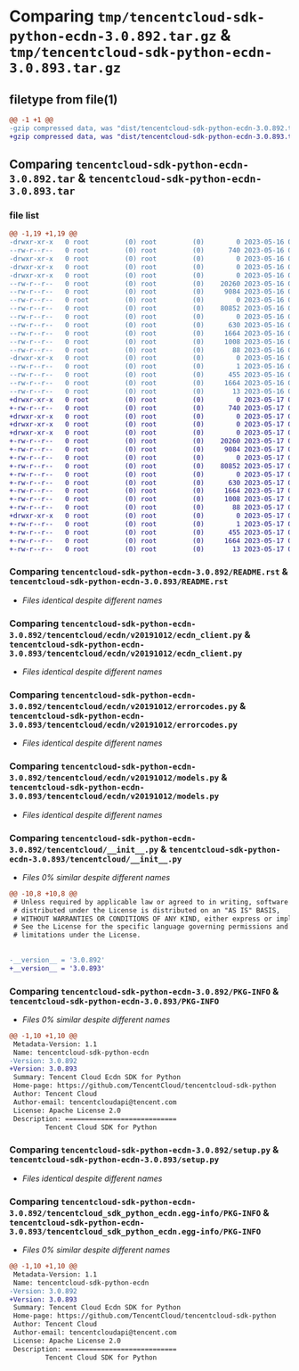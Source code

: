 # Comparing `tmp/tencentcloud-sdk-python-ecdn-3.0.892.tar.gz` & `tmp/tencentcloud-sdk-python-ecdn-3.0.893.tar.gz`

## filetype from file(1)

```diff
@@ -1 +1 @@
-gzip compressed data, was "dist/tencentcloud-sdk-python-ecdn-3.0.892.tar", last modified: Tue May 16 00:35:56 2023, max compression
+gzip compressed data, was "dist/tencentcloud-sdk-python-ecdn-3.0.893.tar", last modified: Wed May 17 03:30:29 2023, max compression
```

## Comparing `tencentcloud-sdk-python-ecdn-3.0.892.tar` & `tencentcloud-sdk-python-ecdn-3.0.893.tar`

### file list

```diff
@@ -1,19 +1,19 @@
-drwxr-xr-x   0 root         (0) root         (0)        0 2023-05-16 00:35:56.000000 tencentcloud-sdk-python-ecdn-3.0.892/
--rw-r--r--   0 root         (0) root         (0)      740 2023-05-16 00:35:56.000000 tencentcloud-sdk-python-ecdn-3.0.892/README.rst
-drwxr-xr-x   0 root         (0) root         (0)        0 2023-05-16 00:35:56.000000 tencentcloud-sdk-python-ecdn-3.0.892/tencentcloud/
-drwxr-xr-x   0 root         (0) root         (0)        0 2023-05-16 00:35:56.000000 tencentcloud-sdk-python-ecdn-3.0.892/tencentcloud/ecdn/
-drwxr-xr-x   0 root         (0) root         (0)        0 2023-05-16 00:35:56.000000 tencentcloud-sdk-python-ecdn-3.0.892/tencentcloud/ecdn/v20191012/
--rw-r--r--   0 root         (0) root         (0)    20260 2023-05-16 00:35:56.000000 tencentcloud-sdk-python-ecdn-3.0.892/tencentcloud/ecdn/v20191012/ecdn_client.py
--rw-r--r--   0 root         (0) root         (0)     9084 2023-05-16 00:35:56.000000 tencentcloud-sdk-python-ecdn-3.0.892/tencentcloud/ecdn/v20191012/errorcodes.py
--rw-r--r--   0 root         (0) root         (0)        0 2023-05-16 00:35:56.000000 tencentcloud-sdk-python-ecdn-3.0.892/tencentcloud/ecdn/v20191012/__init__.py
--rw-r--r--   0 root         (0) root         (0)    80852 2023-05-16 00:35:56.000000 tencentcloud-sdk-python-ecdn-3.0.892/tencentcloud/ecdn/v20191012/models.py
--rw-r--r--   0 root         (0) root         (0)        0 2023-05-16 00:35:56.000000 tencentcloud-sdk-python-ecdn-3.0.892/tencentcloud/ecdn/__init__.py
--rw-r--r--   0 root         (0) root         (0)      630 2023-05-16 00:35:56.000000 tencentcloud-sdk-python-ecdn-3.0.892/tencentcloud/__init__.py
--rw-r--r--   0 root         (0) root         (0)     1664 2023-05-16 00:35:56.000000 tencentcloud-sdk-python-ecdn-3.0.892/PKG-INFO
--rw-r--r--   0 root         (0) root         (0)     1008 2023-05-16 00:35:56.000000 tencentcloud-sdk-python-ecdn-3.0.892/setup.py
--rw-r--r--   0 root         (0) root         (0)       88 2023-05-16 00:35:56.000000 tencentcloud-sdk-python-ecdn-3.0.892/setup.cfg
-drwxr-xr-x   0 root         (0) root         (0)        0 2023-05-16 00:35:56.000000 tencentcloud-sdk-python-ecdn-3.0.892/tencentcloud_sdk_python_ecdn.egg-info/
--rw-r--r--   0 root         (0) root         (0)        1 2023-05-16 00:35:56.000000 tencentcloud-sdk-python-ecdn-3.0.892/tencentcloud_sdk_python_ecdn.egg-info/dependency_links.txt
--rw-r--r--   0 root         (0) root         (0)      455 2023-05-16 00:35:56.000000 tencentcloud-sdk-python-ecdn-3.0.892/tencentcloud_sdk_python_ecdn.egg-info/SOURCES.txt
--rw-r--r--   0 root         (0) root         (0)     1664 2023-05-16 00:35:56.000000 tencentcloud-sdk-python-ecdn-3.0.892/tencentcloud_sdk_python_ecdn.egg-info/PKG-INFO
--rw-r--r--   0 root         (0) root         (0)       13 2023-05-16 00:35:56.000000 tencentcloud-sdk-python-ecdn-3.0.892/tencentcloud_sdk_python_ecdn.egg-info/top_level.txt
+drwxr-xr-x   0 root         (0) root         (0)        0 2023-05-17 03:30:29.000000 tencentcloud-sdk-python-ecdn-3.0.893/
+-rw-r--r--   0 root         (0) root         (0)      740 2023-05-17 03:30:29.000000 tencentcloud-sdk-python-ecdn-3.0.893/README.rst
+drwxr-xr-x   0 root         (0) root         (0)        0 2023-05-17 03:30:29.000000 tencentcloud-sdk-python-ecdn-3.0.893/tencentcloud/
+drwxr-xr-x   0 root         (0) root         (0)        0 2023-05-17 03:30:29.000000 tencentcloud-sdk-python-ecdn-3.0.893/tencentcloud/ecdn/
+drwxr-xr-x   0 root         (0) root         (0)        0 2023-05-17 03:30:29.000000 tencentcloud-sdk-python-ecdn-3.0.893/tencentcloud/ecdn/v20191012/
+-rw-r--r--   0 root         (0) root         (0)    20260 2023-05-17 03:30:29.000000 tencentcloud-sdk-python-ecdn-3.0.893/tencentcloud/ecdn/v20191012/ecdn_client.py
+-rw-r--r--   0 root         (0) root         (0)     9084 2023-05-17 03:30:29.000000 tencentcloud-sdk-python-ecdn-3.0.893/tencentcloud/ecdn/v20191012/errorcodes.py
+-rw-r--r--   0 root         (0) root         (0)        0 2023-05-17 03:30:29.000000 tencentcloud-sdk-python-ecdn-3.0.893/tencentcloud/ecdn/v20191012/__init__.py
+-rw-r--r--   0 root         (0) root         (0)    80852 2023-05-17 03:30:29.000000 tencentcloud-sdk-python-ecdn-3.0.893/tencentcloud/ecdn/v20191012/models.py
+-rw-r--r--   0 root         (0) root         (0)        0 2023-05-17 03:30:29.000000 tencentcloud-sdk-python-ecdn-3.0.893/tencentcloud/ecdn/__init__.py
+-rw-r--r--   0 root         (0) root         (0)      630 2023-05-17 03:30:29.000000 tencentcloud-sdk-python-ecdn-3.0.893/tencentcloud/__init__.py
+-rw-r--r--   0 root         (0) root         (0)     1664 2023-05-17 03:30:29.000000 tencentcloud-sdk-python-ecdn-3.0.893/PKG-INFO
+-rw-r--r--   0 root         (0) root         (0)     1008 2023-05-17 03:30:29.000000 tencentcloud-sdk-python-ecdn-3.0.893/setup.py
+-rw-r--r--   0 root         (0) root         (0)       88 2023-05-17 03:30:29.000000 tencentcloud-sdk-python-ecdn-3.0.893/setup.cfg
+drwxr-xr-x   0 root         (0) root         (0)        0 2023-05-17 03:30:29.000000 tencentcloud-sdk-python-ecdn-3.0.893/tencentcloud_sdk_python_ecdn.egg-info/
+-rw-r--r--   0 root         (0) root         (0)        1 2023-05-17 03:30:29.000000 tencentcloud-sdk-python-ecdn-3.0.893/tencentcloud_sdk_python_ecdn.egg-info/dependency_links.txt
+-rw-r--r--   0 root         (0) root         (0)      455 2023-05-17 03:30:29.000000 tencentcloud-sdk-python-ecdn-3.0.893/tencentcloud_sdk_python_ecdn.egg-info/SOURCES.txt
+-rw-r--r--   0 root         (0) root         (0)     1664 2023-05-17 03:30:29.000000 tencentcloud-sdk-python-ecdn-3.0.893/tencentcloud_sdk_python_ecdn.egg-info/PKG-INFO
+-rw-r--r--   0 root         (0) root         (0)       13 2023-05-17 03:30:29.000000 tencentcloud-sdk-python-ecdn-3.0.893/tencentcloud_sdk_python_ecdn.egg-info/top_level.txt
```

### Comparing `tencentcloud-sdk-python-ecdn-3.0.892/README.rst` & `tencentcloud-sdk-python-ecdn-3.0.893/README.rst`

 * *Files identical despite different names*

### Comparing `tencentcloud-sdk-python-ecdn-3.0.892/tencentcloud/ecdn/v20191012/ecdn_client.py` & `tencentcloud-sdk-python-ecdn-3.0.893/tencentcloud/ecdn/v20191012/ecdn_client.py`

 * *Files identical despite different names*

### Comparing `tencentcloud-sdk-python-ecdn-3.0.892/tencentcloud/ecdn/v20191012/errorcodes.py` & `tencentcloud-sdk-python-ecdn-3.0.893/tencentcloud/ecdn/v20191012/errorcodes.py`

 * *Files identical despite different names*

### Comparing `tencentcloud-sdk-python-ecdn-3.0.892/tencentcloud/ecdn/v20191012/models.py` & `tencentcloud-sdk-python-ecdn-3.0.893/tencentcloud/ecdn/v20191012/models.py`

 * *Files identical despite different names*

### Comparing `tencentcloud-sdk-python-ecdn-3.0.892/tencentcloud/__init__.py` & `tencentcloud-sdk-python-ecdn-3.0.893/tencentcloud/__init__.py`

 * *Files 0% similar despite different names*

```diff
@@ -10,8 +10,8 @@
 # Unless required by applicable law or agreed to in writing, software
 # distributed under the License is distributed on an "AS IS" BASIS,
 # WITHOUT WARRANTIES OR CONDITIONS OF ANY KIND, either express or implied.
 # See the License for the specific language governing permissions and
 # limitations under the License.
 
 
-__version__ = '3.0.892'
+__version__ = '3.0.893'
```

### Comparing `tencentcloud-sdk-python-ecdn-3.0.892/PKG-INFO` & `tencentcloud-sdk-python-ecdn-3.0.893/PKG-INFO`

 * *Files 0% similar despite different names*

```diff
@@ -1,10 +1,10 @@
 Metadata-Version: 1.1
 Name: tencentcloud-sdk-python-ecdn
-Version: 3.0.892
+Version: 3.0.893
 Summary: Tencent Cloud Ecdn SDK for Python
 Home-page: https://github.com/TencentCloud/tencentcloud-sdk-python
 Author: Tencent Cloud
 Author-email: tencentcloudapi@tencent.com
 License: Apache License 2.0
 Description: ============================
         Tencent Cloud SDK for Python
```

### Comparing `tencentcloud-sdk-python-ecdn-3.0.892/setup.py` & `tencentcloud-sdk-python-ecdn-3.0.893/setup.py`

 * *Files identical despite different names*

### Comparing `tencentcloud-sdk-python-ecdn-3.0.892/tencentcloud_sdk_python_ecdn.egg-info/PKG-INFO` & `tencentcloud-sdk-python-ecdn-3.0.893/tencentcloud_sdk_python_ecdn.egg-info/PKG-INFO`

 * *Files 0% similar despite different names*

```diff
@@ -1,10 +1,10 @@
 Metadata-Version: 1.1
 Name: tencentcloud-sdk-python-ecdn
-Version: 3.0.892
+Version: 3.0.893
 Summary: Tencent Cloud Ecdn SDK for Python
 Home-page: https://github.com/TencentCloud/tencentcloud-sdk-python
 Author: Tencent Cloud
 Author-email: tencentcloudapi@tencent.com
 License: Apache License 2.0
 Description: ============================
         Tencent Cloud SDK for Python
```

